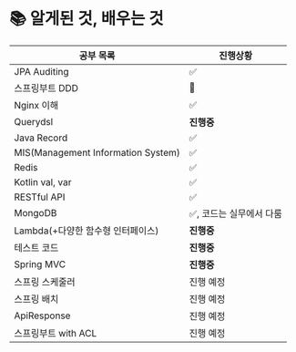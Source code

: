# 📚 알게된 것, 배우는 것
| 공부 목록                                    | 진행상황    
| ------------------------------------------ | ----------- |
| JPA Auditing                            | ✅ |
| 스프링부트 DDD                          | 🔺 |
| Nginx 이해                      | ✅ |
| Querydsl                      | **진행중** |
| Java Record                     | ✅ |
| MIS(Management Information System)                   | ✅ |
| Redis                  | ✅ |
| Kotlin val, var                  | ✅ |
| RESTful API                    | ✅ |
| MongoDB                   | ✅, 코드는 실무에서 다룸 |
| Lambda(+다양한 함수형 인터페이스)                  | **진행중** |
| 테스트 코드                  | **진행중** |
| Spring MVC                | **진행중** |
| 스프링 스케줄러                    | 진행 예정 |
| 스프링 배치              | 진행 예정 |
| ApiResponse                    | 진행 예정 |
| 스프링부트 with ACL                      | 진행 예정 |

<!-- ✅, **진행중**, 🔺, 진행 예정 4개로 진행현황 표시 -->